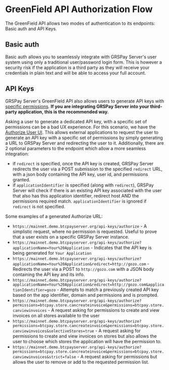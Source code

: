 
# GreenField API Authorization Flow

The GreenField API allows two modes of authentication to its endpoints: Basic auth and API Keys.

## Basic auth
Basic auth allows you to seamlessly integrate with GRSPay Server's user system using only a traditional user/password login form. This is however a security risk if the application is a third party as they will receive your credentials in plain text and will be able to access your full account.

## API Keys
GRSPay Server's GreenField API also allows users to generate API keys with [specific permissions](https://docs.btcpayserver.org/API/Greenfield/v1/#section/Authentication/API%20Key). **If you are integrating GRSPay Server into your third-party application, this is the recommended way.**

Asking a user to generate a dedicated API key, with a specific set of permissions can be a bad UX experience. For this scenario, we have the [Authorize User UI](https://docs.btcpayserver.org/API/Greenfield/v1/#tag/Authorization). This allows external applications to request the user to generate an API key with a specific set of permissions by simply generating a URL to GRSPay Server and redirecting the user to it.
Additionally, there are 2 optional parameters to the endpoint which allow a more seamless integration:
* if `redirect` is specified, once the API key is created, GRSPay Server redirects the user via a POST submission to the specified `redirect` URL, with a json body containing the API key, user id, and permissions granted.
* if `applicationIdentifier` is specified (along with `redirect`), GRSPay Server will check if there is an existing API key associated with the user that also has this application identifier, redirect host AND the permissions required match. `applicationIdentifier` is ignored if `redirect` is not specified.

Some examples of a generated Authorize URL:
* `https://mainnet.demo.btcpayserver.org/api-keys/authorize` - A simplistic request, where no permission is requested. Useful to prove that a user exists on a specific GRSPay Server instance.
* `https://mainnet.demo.btcpayserver.org/api-keys/authorize?applicationName=Your%20Application` - Indicates that the API key is being generated for `Your Application`
* `https://mainnet.demo.btcpayserver.org/api-keys/authorize?applicationName=Your%20Application&redirect=http://gozo.com` - Redirects the user via a POST to `http://gozo.com` with a JSON body containing the API key and its info.
* `https://mainnet.demo.btcpayserver.org/api-keys/authorize?applicationName=Your%20Application&redirect=http://gozo.com&applicationIdentifier=gozo` - Attempts to match a previously created API key based on the app identifier, domain and permissions and is prompted.
* `https://mainnet.demo.btcpayserver.org/api-keys/authorize?permissions=btcpay.store.cancreateinvoice&permissions=btcpay.store.canviewinvoices` - A request asking for permissions to create and view invoices on all stores available to the user
* `https://mainnet.demo.btcpayserver.org/api-keys/authorize?permissions=btcpay.store.cancreateinvoice&permissions=btcpay.store.canviewinvoices&selectiveStores=true` - A request asking for permissions to create and view invoices on stores but also allows the user to choose which stores the application will have the permission to.
* `https://mainnet.demo.btcpayserver.org/api-keys/authorize?permissions=btcpay.store.cancreateinvoice&permissions=btcpay.store.canviewinvoices&strict=false` - A request asking for permissions but allows the user to remove or add to the requested permission list.
